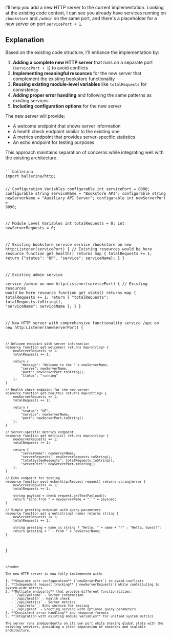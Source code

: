 I'll help you add a new HTTP server to the current implementation. Looking at the existing code context, I can see you already have services running on `/bookstore` and `/admin` on the same port, and there's a placeholder for a new server on port `servicePort + 1`.

## Explanation

Based on the existing code structure, I'll enhance the implementation by:

1. **Adding a complete new HTTP server** that runs on a separate port (`servicePort + 1`) to avoid conflicts
2. **Implementing meaningful resources** for the new server that complement the existing bookstore functionality
3. **Reusing existing module-level variables** like `totalRequests` for consistency
4. **Adding proper error handling** and following the same patterns as existing services
5. **Including configuration options** for the new server

The new server will provide:
- A welcome endpoint that shows server information
- A health check endpoint similar to the existing one
- A metrics endpoint that provides server-specific statistics
- An echo endpoint for testing purposes

This approach maintains separation of concerns while integrating well with the existing architecture.

<code filename="main.bal">
```ballerina
import ballerina/http;

// Configuration Variables
configurable int servicePort = 8080;
configurable string serviceName = "Bookstore API";
configurable string newServerName = "Auxiliary API Server";
configurable int newServerPort = 9090;

// Module Level Variables
int totalRequests = 0;
int newServerRequests = 0;

// Existing bookstore service
service /bookstore on new http:Listener(servicePort) {
    // Existing resources would be here
    resource function get health() returns map<string> {
        totalRequests += 1;
        return {"status": "UP", "service": serviceName};
    }
}

// Existing admin service  
service /admin on new http:Listener(servicePort) {
    // Existing resources would be here
    resource function get stats() returns map<string> {
        totalRequests += 1;
        return {
            "totalRequests": totalRequests.toString(),
            "serviceName": serviceName
        };
    }
}

// New HTTP server with comprehensive functionality
service /api on new http:Listener(newServerPort) {
    
    // Welcome endpoint with server information
    resource function get welcome() returns map<string> {
        newServerRequests += 1;
        totalRequests += 1;
        
        return {
            "message": "Welcome to the " + newServerName,
            "server": newServerName,
            "port": newServerPort.toString(),
            "status": "running"
        };
    }
    
    // Health check endpoint for the new server
    resource function get health() returns map<string> {
        newServerRequests += 1;
        totalRequests += 1;
        
        return {
            "status": "UP", 
            "service": newServerName,
            "port": newServerPort.toString()
        };
    }
    
    // Server-specific metrics endpoint
    resource function get metrics() returns map<string> {
        newServerRequests += 1;
        totalRequests += 1;
        
        return {
            "serverName": newServerName,
            "serverRequests": newServerRequests.toString(),
            "totalSystemRequests": totalRequests.toString(),
            "serverPort": newServerPort.toString()
        };
    }
    
    // Echo endpoint for testing
    resource function post echo(http:Request request) returns string|error {
        newServerRequests += 1;
        totalRequests += 1;
        
        string payload = check request.getTextPayload();
        return "Echo from " + newServerName + ": " + payload;
    }
    
    // Simple greeting endpoint with query parameters
    resource function get greet(string? name) returns string {
        newServerRequests += 1;
        totalRequests += 1;
        
        string greeting = name is string ? "Hello, " + name + "!" : "Hello, Guest!";
        return greeting + " - From " + newServerName;
    }
}
```
</code>

The new HTTP server is now fully implemented with:

1. **Separate port configuration** (`newServerPort`) to avoid conflicts
2. **Independent request tracking** (`newServerRequests`) while contributing to system-wide metrics
3. **Multiple endpoints** that provide different functionalities:
   - `/api/welcome` - Server information
   - `/api/health` - Health check
   - `/api/metrics` - Server metrics
   - `/api/echo` - Echo service for testing
   - `/api/greet` - Greeting service with optional query parameters
4. **Consistent error handling** and response formats
5. **Integration with existing module variables** for unified system metrics

The server runs independently on its own port while sharing global state with the existing services, providing a clean separation of concerns and scalable architecture.